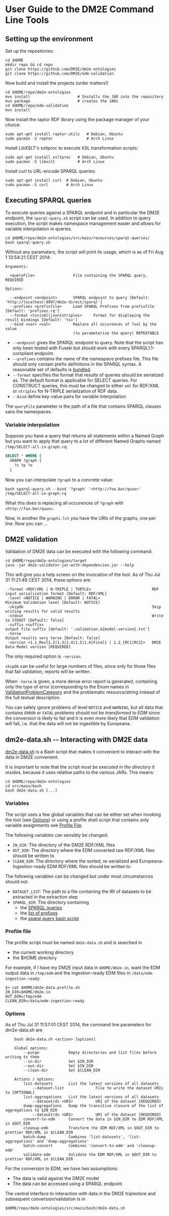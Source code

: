 User Guide to the DM2E Command Line Tools
=========================================

Setting up the environment
--------------------------

Set up the repositories:

```
cd $HOME
mkdir repo && cd repo
git clone https://github.com/DM2E/dm2e-ontologies
git clone https://github.com/DM2E/edm-validation
```

Now build and install the projects (order matters!)

```
cd $HOME/repo/dm2e-ontologies
mvn install                     # Installs the JAR into the repository
mvn package                     # creates the JARs
cd $HOME/repo/edm-validation
mvn install
```

Now install the raptor RDF library using the package manager of your choice:

```
sudo apt-get install raptor-utils   # Debian, Ubuntu
sudo pacman -S raptor               # Arch Linux
```

Install LibXSLT's xsltproc to execute XSL transformation scripts:

```
sudo apt-get install xsltproc   # Debian, Ubuntu
sudo pacman -S libxslt          # Arch Linux
```

Install curl to URL-encode SPARQL queries:

```
sudo apt-get install curl  # Debian, Ubuntu
sudo pacman -S curl        # Arch Linux
```

Executing SPARQL queries
------------------------

To execute queries against a SPARQL endpoint and in particular the DM2E endpoint, the `sparql-query.sh` script can be used. In addition to query execution, the script makes namespace management easier and allows for variable interpolation in queries.

```
cd $HOME/repo/dm2e-ontologies/src/main/resources/sparql-queries/
bash sparql-query.sh
```

Without any paramaters, the script will print its usage, which is as of Fri Aug  1 13:54:21 CEST 2014:

```
Arguments:

  <queryFile>                 File containing the SPARQL query, REQUIRED

Options:

  --endpoint <endpoint>       SPARQL endpoint to query [Default: 'http://localhost:9997/dm2e-direct/sparql']
  --prefixes <prefixfile>     Load SPARQL Prefixes from prefixfile [Default: 'prefixes.rq']
  --format <tsv|xml|json|ntriples>     Format for displaying the result bindings [Default: 'tsv']
  --bind <var> <val>          Replace all occurences of ?val by the value
                              (to parameterize the query) REPEATABLE
```

* `--endpoint` gives the SPARQL endpoint to query. Note that the script has only been tested with Fuseki but should work with every SPARQL1.1-compliant endpoint.
* `--prefixes` contains the name of the namespace prefixes file. This file should only contain prefix definitions in the SPARQL syntax. A reasonable set of defaults is [bundled](/src/main/resources/sparql-queries/prefixes.rq).
* `--format` specifies the format that results of queries should be serialized as. The default format is applicable for SELECT queries. For CONSTRUCT queries, this must be changed to either `xml` for RDF/XML or `ntriples` for N-TRIPLE serialization of RDF data.
* `--bind` define key-value pairs for variable interpolation

The `queryFile` parameter is the path of a file that contains SPARQL clauses sans the namespaces.

### Variable interpolation

Suppose you have a query that returns all statements within a Named Graph but you want to apply that query to a lot of different Named Graphs named `/tmp/SELECT-all-in-graph.rq`:

```sql
SELECT * WHERE {
  GRAPH ?graph {
    ?s ?p ?o
  }
```

Now you can interpolate `?graph` to a concrete value:

```
bash sparql-query.sh --bind '?graph' '<http://foo.bar/quux>' /tmp/SELECT-all-in-graph.rq
```

What this does is replacing all occurences of `?graph` with `<http://foo.bar/quux>`.


Now, in another file `graphs.lst` you have the URIs of the graphs, one per line. Now you can ...


DM2E validation
---------------

Validation of DM2E data can be executed with the following command:

```
cd $HOME/repo/dm2e-ontologies/target
java -jar dm2e-validator-jar-with-dependencies.jar --help
```

This will give you a help screen on the invocation of the tool. As of Thu Jul 31 11:21:49 CEST 2014, these options are:

```
 -format <RDF/XML | N-TRIPLE | TURTLE>                           RDF input serialization format [Default: RDF/XML]
 -level <NOTICE | WARNING | ERROR | FATAL>                       Minimum Validation level [Default: NOTICE]
 -skipOk                                                         Skip writing results for valid results
 -stdout                                                         Write to STDOUT [Default: false]
 -suffix <suffix>                                                output file suffix [default: '.validation.${model-version}.txt']
 -terse                                                          Output results very terse [Default: false]
 -version <1.1_Rev{1.2|1.3|1.4|1.5|1.6|Final} | 1.2_{RC1|RC2}>   DM2E Data Model version [REQUIRED]
```

The only required option is `-version`.

`skipOk` can be useful for large numbers of files, since only for those files that fail validation, reports will be written.

When `-terse` is given, a more dense error report is generated, containing only
the type of error (corresponding to the Enum names in
[ValidationProblemCategory](/src/main/java/eu/dm2e/validation/ValidationProblemCategory.java)
and the problematic resource/string instead of the full textual description.

You can safely ignore problems of level `NOTICE` and `WARNING`, but all data that contains `ERROR` or `FATAL` problems *should not be transformed to EDM* since the conversion is likely to fail and it is even more likely that EDM validation will fail, i.e. that the data will not be ingestible by Europeana.

dm2e-data.sh -- Interacting with DM2E data
------------------------------------------

[dm2e-data.sh](/src/main/bash/dm2e-data.sh) is a Bash script that makes it convenient to interact with the data in DM2E convenient.

It is important to note that the script *must be executed in the directory it resides*, because it uses relative paths to the various JARs. This means:

```
cd $HOME/repo/dm2e-ontologies
cd src/main/bash
bash dm2e-data.sh [...]
```

### Variables

The script uses a few global variables that can be either set when invoking the tool (see [Options](#options)) or using a profile shell script that contains only variable assignments see [Profile File](#profile_file).

The following variables can sensibly be changed:

* `IN_DIR`: The directory of the DM2E RDF/XML files
* `OUT_DIR`: The directory where the EDM converted raw RDF/XML files should be written to
* `CLEAN_DIR`: The directory where the sorted, re-serialized and Europeana-Ingestion-ready EDM RDF/XML files should be written to

The following variables can be changed but under most circumstances should not:

* `DATASET_LIST`: The path to a file containing the IRI of datasets to be extracted in the extraction step
* `SPARQL_DIR`: The directory containing
  * the [SPARQL queries](/src/main/resources/sparql-queries)
  * the [list of prefixes](/src/main/resources/sparql-queries/prefixes.rq)
  * the [sparql query bash script](/src/main/resources/sparql-queries/sparql-query.sh)


### Profile file

The profile script must be named `dm2e-data.sh` and is searched in

* the current working directory
* the $HOME directory

For example, if I have my DM2E input data in `$HOME/dm2e-in`, want the EDM output data in `/tmp/edm` and the ingestion-ready EDM files in `/data/edm-ingestion-ready`:

```
$> cat $HOME/dm2e-data.profile.sh
IN_DIR=$HOME/dm2e-in
OUT_DIR=/tmp/edm
CLEAN_DIR=/data/edm-ingestion-ready
```

### Options

As of Thu Jul 31 11:57:01 CEST 2014, the command line parameters for dm2e-data.sh are

```
    bash dm2e-data.sh <action> [options]

    Global options:
        --purge             Empty directories and list files before writing to them
        --in-dir            Set $IN_DIR
        --out-dir           Set $IN_DIR
        --clean-dir         Set $CLEAN_DIR

    Actions / options:
        list-datasets       List the latest versions of all datasets
            --dataset-list              File to write the dataset URIs to [OPTIONAL]
        list-aggregations   List the latest versions of all datasets
            --dataset/ds <URI>          URI of the dataset [REQUIRED]
        dump-aggregations   Dump the transitive closure of the list of aggregations to $IN_DIR
            --dataset/ds <URI>          URI of the dataset [REQUIRED]
        convert-to-edm      Convert the data in $IN_DIR to EDM RDF/XML in $OUT_DIR
        cleanup-edm         Transform the EDM RDF/XML in $OUT_DIR to prettier RDF/XML in $CLEAN_DIR
        batch-dump          Combines 'list-datasets', 'list-aggregations' and 'dump-aggregations'
        batch-convert       Combines 'convert-to-edm' and 'cleanup-edm'
        validate-edm        Validate the EDM RDF/XML in $OUT_DIR to prettier RDF/XML in $CLEAN_DIR

```



For the conversion to EDM, we have two assumptions:

* The data is valid against the DM2E model
* The data can be accessed using a SPARQL endpoint

The central interface to interaction with data in the DM2E triplestore and subsequent conversion/validation is in

```
$HOME/repo/dm2e-ontologies/src/main/bash/dm2e-data.sh
```

